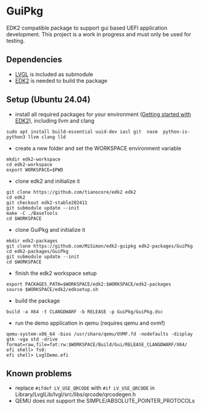 # GuiPkg

EDK2 compatible package to support gui based UEFI application development.
This project is a work in progress and must only be used for testing.

## Dependencies

- [LVGL](https://lvgl.io) is included as submodule
- [EDK2](https://github.com/tianocore/edk2) is needed to build the package

## Setup (Ubuntu 24.04)
- install all required packages for your environment ([Getting started with EDK2](https://github.com/tianocore/tianocore.github.io/wiki/Getting-Started-with-EDK-II)), including llvm and clang
```
sudo apt install build-essential uuid-dev iasl git  nasm  python-is-python3 llvm clang lld
```

- create a new folder and set the WORKSPACE environment variable
```
mkdir edk2-workspace
cd edk2-workspace
export WORKSPACE=$PWD
```

- clone edk2 and initialize it
```
git clone https://github.com/tianocore/edk2 edk2
cd edk2
git checkout edk2-stable202411
git submodule update --init
make -C ./BaseTools
cd $WORKSPACE
```

- clone GuiPkg and initialize it
```
mkdir edk2-packages
git clone https://github.com/MiSimon/edk2-guipkg edk2-packages/GuiPkg
cd edk2-packages/GuiPkg
git submodule update --init
cd $WORKSPACE
```

- finish the edk2 workspace setup
```
export PACKAGES_PATH=$WORKSPACE/edk2:$WORKSPACE/edk2-packages
source $WORKSPACE/edk2/edksetup.sh
```

- build the package
```
build -a X64 -t CLANGDWARF -b RELEASE -p GuiPkg/GuiPkg.dsc
```

- run the demo application in qemu (requires qemu and ovmf)
```
qemu-system-x86_64 -bios /usr/share/qemu/OVMF.fd -nodefaults -display gtk -vga std -drive format=raw,file=fat:rw:$WORKSPACE/Build/Gui/RELEASE_CLANGDWARF/X64/
efi shell> fs0:
efi shell> LvglDemo.efi
```

## Known problems
- replace `#ifdef LV_USE_QRCODE` with `#if LV_USE_QRCODE` in Library/LvglLib/lvgl/src/libs/qrcode/qrcodegen.h
- QEMU does not support the SIMPLE/ABSOLUTE_POINTER_PROTOCOLs
